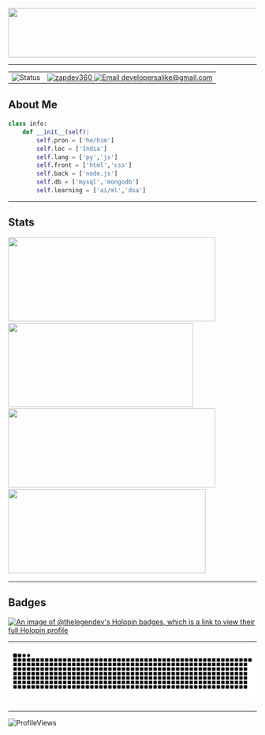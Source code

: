 <!-- Banner -->
<img align="center"
    src="https://readme-typing-svg.demolab.com/?font=Source+Code+Pro&weight=450&size=23&duration=2500&pause=1000&color=FF3C25&center=true&vCenter=true&width=450&lines=Developer+of+Nub+Bot+on+Discord;Open+Source+Enthusiast;3%2B+years+of+Coding+Experience"
    width="1000" height="100" />
    
<hr>

<!-- Status and Socials -->
<table>
  <tr>
    <td>
      <img src="https://api.statusbadges.me/badge/status/211888560662511617?simple=true&style=for-the-badge" alt="Status" />
    </td>
    <td align="right">
      <a href="https://discord.com/users/816250247616659489" target="_blank" rel="noopener noreferrer">
        <img src="https://raw.githubusercontent.com/maurodesouza/profile-readme-generator/master/src/assets/icons/social/discord/default.svg" width="52" height="40" alt="zapdev360" />
      </a>
      <a href="mailto:developersalike@gmail.com" target="_blank" rel="noopener noreferrer">
        <img src="https://raw.githubusercontent.com/maurodesouza/profile-readme-generator/master/src/assets/icons/social/gmail/default.svg" width="52" height="40" alt="Email developersalike@gmail.com" />
      </a>
    </td>
  </tr>
</table>

## About Me
<!-- Info -->
```py
class info:
    def __init__(self):
        self.pron = ['he/him']
        self.loc = ['India']
        self.lang = ['py','js']
        self.front = ['html','css']
        self.back = ['node.js']
        self.db = ['mysql','mongodb']
        self.learning = ['ai/ml','dsa']
```

<hr>

## Stats
<!-- Stats -->
<div>
      <img width="420px" height="170px" src="https://github-readme-stats.vercel.app/api?username=zapdev360&show_icons=true&theme=react&hide_border=true" />
      <img width="375px" height="170px" src="https://github-readme-stats.vercel.app/api/top-langs/?username=zapdev360&title_color=61dafb&text_color=ffffff&icon_color=61dafb&bg_color=20232a&langs_count=8&layout=compact&hide_border=true&size_weight=0.5&count_weight=0.5" />
    <img width="420px" height="160px" src="https://github-readme-streak-stats.herokuapp.com/?user=zapdev360&theme=react&hide_border=true" />
    <img width="400px" height="170px" src="https://github-readme-activity-graph.vercel.app/graph?username=zapdev360&theme=react&hide_border=true" >
</div>

<hr>

## Badges
<!-- Badges -->
<a href="https://holopin.io/@thelegendev">
    <img src="https://holopin.me/thelegendev" alt="An image of @thelegendev's Holopin badges, which is a link to view their full Holopin profile" width="800" height="250">
</a>

<hr>

<!-- Snake Animation -->

![Snake animation](https://raw.githubusercontent.com/zapdev360/zapdev360/output/github-contribution-grid-snake-dark.svg)

<hr>

<!-- Profile Views -->
<div align="left"> 
    <img
        src="https://komarev.com/ghpvc/?username=zapdev360&label=Profile%20views&color=0e75b6&style=flat"
        alt="ProfileViews" /> 
</div>
